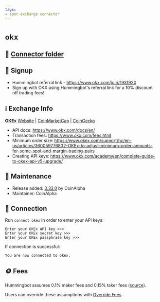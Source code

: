 ```yaml
---
tags:
- spot exchange connector
---
```


# `okx`

## 📁 [Connector folder](https://github.com/hummingbot/hummingbot/tree/master/hummingbot/connector/exchange/okx)

## 📝 Signup

* Hummingbot referral link - <https://www.okx.com/join/1931920>
* Sign up with OKX using Hummingbot's referral link for a 10% discount off trading fees!

## ℹ️ Exchange Info

**OKEx**
[Website](https://www.okx.com/) | [CoinMarketCap](https://coinmarketcap.com/exchanges/okx/) | [CoinGecko](https://www.coingecko.com/en/exchanges/okx)

* API docs: <https://www.okx.com/docs/en/>
* Transaction fees: <https://www.okx.com/fees.html>
* Minimum order size: <https://www.okex.com/support/hc/en-us/articles/360059776832-OKEx-to-adjust-minimum-order-amounts-for-some-spot-and-margin-trading-pairs>
* Creating API keys: <https://www.okx.com/academy/en/complete-guide-to-okex-api-v5-upgrade/>

## 👷 Maintenance

* Release added: [0.33.0](/release-notes/0.33.0/) by CoinAlpha
* Maintainer: CoinAlpha

## 🔑 Connection

Run `connect okex` in order to enter your API keys:

```
Enter your OKEx API key >>>
Enter your OKEx secret key >>>
Enter your OKEx passphrase key >>>
```

If connection is successful:

```
You are now connected to okex.
```

## 🪙 Fees

Hummingbot assumes 0.1% maker fees and 0.15% taker fees ([source](https://github.com/hummingbot/hummingbot/blob/master/hummingbot/connector/exchange/okex/okex_utils.py#L12)).

Users can override these assumptions with [Override Fees](/global-configs/override-fees/).
